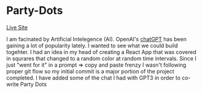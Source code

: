 # Party-Dots

[Live Site](https://intuitiveharmony.github.io/party-dots/ "Go See the Dots!")

I am facinated by Artificial Intelegence (AI).  OpenAI's [chatGPT](https://openai.com/blog/chatgpt) has been gaining a lot of popularity lately.  I wanted to see what we could build togehter.  I had an idea in my head of creating a React App that was covered in squrares that changed to a random color at random time intervals.  Since I just "went for it" in a prompt => copy and paste frenzy I wasn't following proper git flow so my initial commit is a major portion of the project completed.  I have added some of the chat I had with GPT3 in order to co-write Party Dots 